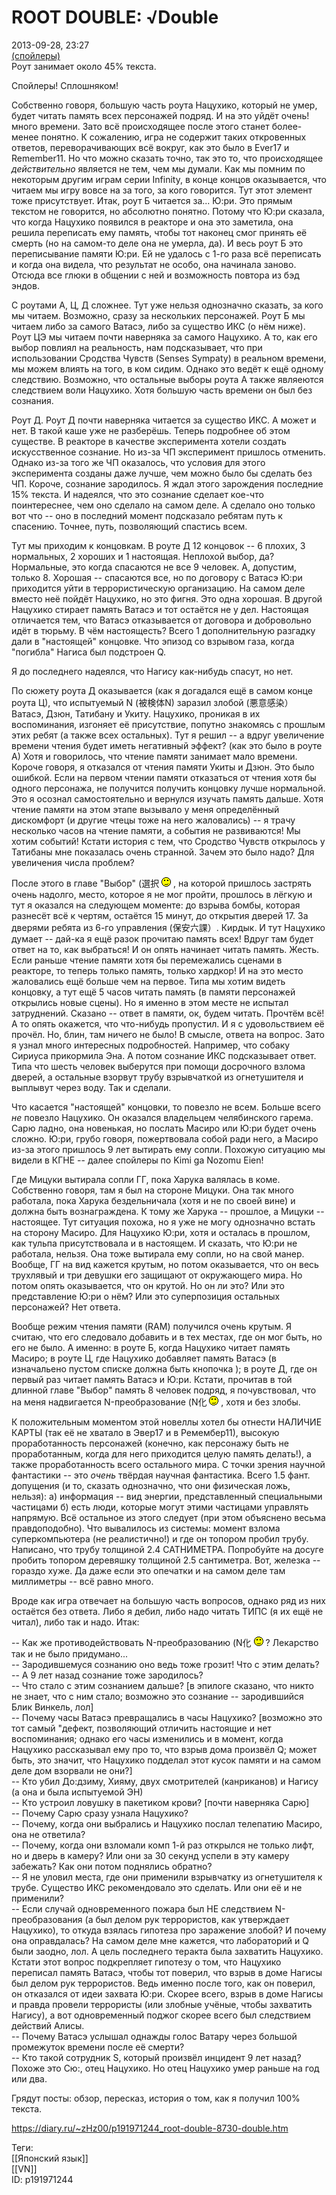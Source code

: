 ROOT DOUBLE: √Double
=====================

   
 2013-09-28, 23:27   
   [(спойлеры)](https://zHz00.diary.ru/p191971244.htm?index=1#linkmore191971244m1)      
 Роут занимает около 45% текста.   
   
 Спойлеры! Сплошняком!   
   
 Собственно говоря, большую часть роута Нацухико, который не умер, будет читать память всех персонажей подряд. И на это уйдёт очень! много времени. Зато всё происходящее после этого станет более-менее понятно. К сожалению, игра не содержит таких откровенных ответов, переворачивающих всё вокруг, как это было в Ever17 и Remember11. Но что можно сказать точно, так это то, что происходящее  *действительно*  является не тем, чем мы думали. Как мы помним по некоторым другим играм серии Infinity, в конце концов оказывается, что читаем мы игру вовсе на за того, за кого говорится. Тут этот элемент тоже присутствует. Итак, роут Б читается за... Ю:ри. Это прямым текстом не говорится, но абсолютно понятно. Потому что Ю:ри сказала, что когда Нацухико появился в реакторе и она это заметила, она решила переписать ему память, чтобы тот наконец смог принять её смерть (но на самом-то деле она не умерла, да). И весь роут Б это переписывание памяти Ю:ри. Ей не удалось с 1-го раза всё переписать и когда она видела, что результат не особо, она начинала заново. Отсюда все глюки в общении с ней и возможность повтора из бэд эндов.   
   
 С роутами А, Ц, Д сложнее. Тут уже нельзя однозначно сказать, за кого мы читаем. Возможно, сразу за нескольких персонажей. Роут Б мы читаем либо за самого Ватасэ, либо за существо ИКС (о нём ниже). Роут ЦЭ мы читаем почти наверняка за самого Нацухико. А то, как его выбор повлиял на реальность, нам подсказывает, что при использовании Сродства Чувств (Senses Sympaty) в реальном времени, мы можем влиять на того, в ком сидим. Однако это ведёт к ещё одному следствию. Возможно, что остальные выборы роута А также являеются следствием воли Нацухико. Хотя большую часть времени он был без сознания.   
   
 Роут Д. Роут Д почти наверняка читается за существо ИКС. А может и нет. В такой каше уже не разберёшь. Теперь подробнее об этом существе. В реакторе в качестве эксперимента хотели создать искусственное сознание. Но из-за ЧП эксперимент пришлось отменить. Однако из-за того же ЧП оказалось, что условия для этого эксперимента созданы даже лучше, чем можно было бы сделать без ЧП. Короче, сознание зародилось. Я ждал этого зарождения последние 15% текста. И надеялся, что это сознание сделает кое-что поинтереснее, чем оно сделало на самом деле. А сделало оно только вот что -- оно в последний момент подсказало ребятам путь к спасению. Точнее, путь, позволяющий спастись всем.   
   
 Тут мы приходим к концовкам. В роуте Д 12 концовок -- 6 плохих, 3 нормальных, 2 хороших и 1 настоящая. Неплохой выбор, да? Нормальные, это когда спасаются не все 9 человек. А, допустим, только 8. Хорошая -- спасаются все, но по договору с Ватасэ Ю:ри приходится уйти в террористическую организацию. На самом деле вместо неё пойдёт Нацухико, но это фигня. Это одна хорошая. В другой Нацухико стирает память Ватасэ и тот остаётся не у дел. Настоящая отличается тем, что Ватасэ отказывается от договора и добровольно идёт в тюрьму. В чём настоящесть? Всего 1 дополнительную разгадку дали в "настоящей" концовке. Что эпизод со взрывом газа, когда "погибла" Нагиса был подстроен Q.   
   
 Я до последнего надеялся, что Нагису как-нибудь спасут, но нет.   
   
 По сюжету роута Д оказывается (как я догадался ещё в самом конце роута Ц), что испытуемый N (被検体N) заразил злобой (悪意感染） Ватасэ, Дзюн, Татибану и Укиту. Нацухико, проникая в их воспоминания, изгоняет её присутствие, попутно знакомясь с прошлым этих ребят (а также всех остальных). Тут я решил -- а вдруг увеличение времени чтения будет иметь негативный эффект? (как это было в роуте А) Хотя и говорилось, что чтение памяти занимает мало времени. Короче говоря, я отказался от чтения памяти Укиты и Дзюн. Это было ошибкой. Если на первом чтении памяти отказаться от чтения хотя бы одного персонажа, не получится получить концовку лучше нормальной. Это я осознал самостоятельно и вернулся изучать память дальше. Хотя чтение памяти на этом этапе вызывало у меня определённый дискомфорт (и другие чтецы тоже на него жаловались) -- я трачу несколько часов на чтение памяти, а события не развиваются! Мы хотим событий! Кстати история с тем, что Сродство Чувств открылось у Татибаны мне показалась очень странной. Зачем это было надо? Для увеличения числа проблем?   
   
 После этого в главе "Выбор" (選択 ![;)](pics/1136.gif) , на которой пришлось застрять очень надолго, место, которое я не мог пройти, прошлось в лёгкую и тут я оказался на следующем моменте: до взрыва бомбы, которая разнесёт всё к чертям, остаётся 15 минут, до открытия дверей 17. За дверями ребята из 6-го управления (保安六課）. Кирдык. И тут Нацухико думает -- дай-ка я ещё разок прочитаю память всех! Вдруг там будет ответ на то, как выбраться! И он опять начинает читать память. Жесть. Если раньше чтение памяти хотя бы перемежались сценами в реакторе, то теперь только память, только хардкор! И на это место жаловались ещё больше чем на первое. Типа мы хотим видеть концовку, а тут ещё 5 часов читать память (в памяти персонажей открылись новые сцены). Но я именно в этом месте не испытал затруднений. Сказано -- ответ в памяти, ок, будем читать. Прочтём всё! А то опять окажется, что что-нибудь пропустил. И я с удовольствием её прочёл. Но, блин, там ничего не было! В смысле, ответа на вопрос. Зато я узнал много интересных подробностей. Например, что собаку Сириуса прикормила Эна. А потом сознание ИКС подсказывает ответ. Типа что шесть человек выберутся при помощи досрочного взлома дверей, а остальные взорвут трубу взрывчаткой из огнетушителя и выплывут через воду. Так и сделали.   
   
 Что касается "настоящей" концовки, то повезло не всем. Больше всего  *не*  повезло Нацухико. Он оказался владельцем челябинского гарема. Сарю ладно, она новенькая, но послать Масиро или Ю:ри будет очень сложно. Ю:ри, грубо говоря, пожертвовала собой ради него, а Масиро из-за этого пришлось 9 лет вытирать ему сопли. Похожую ситуацию мы видели в КГНЕ -- далее спойлеры по Kimi ga Nozomu Eien!   
   
 Где Мицуки вытирала сопли ГГ, пока Харука валялась в коме. Собственно говоря, там я был на стороне Мицуки. Она так много работала, пока Харука бездельничала (хотя и не по своей вине) и должна быть вознаграждена. К тому же Харука -- прошлое, а Мицуки -- настоящее. Тут ситуация похожа, но я уже не могу однозначно встать на сторону Масиро. Для Нацухико Ю:ри, хотя и осталась в прошлом, как тульпа присутствовала и в настоящем. И сказать, что Ю:ри не работала, нельзя. Она тоже вытирала ему сопли, но на свой манер. Вообще, ГГ на вид кажется крутым, но потом оказывается, что он весь трухлявый и три девушки его защищают от окружающего мира. Но потом опять оказывается, что он крутой. Но он ли это? Или это представление Ю:ри о нём? Или это суперпозиция остальных персонажей? Нет ответа.   
   
 Вообще режим чтения памяти (RAM) получился очень крутым. Я считаю, что его следовало добавить и в тех местах, где он мог быть, но его не было. А именно: в роуте Б, когда Нацухико читает память Масиро; в роуте Ц, где Нацухико добавляет память Ватасэ (в изначальено пустом списке должна быть кнопочка ); в роуте Д, где он первый раз читает память Ватасэ и Ю:ри. Кстати, прочитав в той длинной главе "Выбор" память 8 человек подряд, я почувствовал, что на меня надвигается N-преобразование (N化 ![;)](pics/1136.gif) , хотя и без злобы.   
   
 К положительным моментом этой новеллы хотел бы отнести НАЛИЧИЕ КАРТЫ (так её не хватало в Эвер17 и в Ремембер11), высокую проработанность персонажей (конечно, как персонажу быть не проработанным, когда для него приходится целую память делать!), а также проработанность всего остального мира. С точки зрения научной фантастики -- это  *очень*  твёрдая научная фантастика. Всего 1.5 фант. допущения (и то, сказать однозначно, что они физическая ложь, нельзя): а) информация -- вид энергии, представленный специальными частицами б) есть люди, которые могут этими частицами управлять напрямую. Всё остальное из этого следует (при этом объяснено весьма правдоподобно). Что вывалилось из системы: момент взлома суперкомпьютера (не реалистично!) и где он топором пробил трубу. Написано, что трубу толщиной 2.4 САТНИМЕТРА. Попробуйте на досуге пробить топором деревяшку толщиной 2.5 сантиметра. Вот, железка -- гораздо хуже. Да даже если это опечатки и на самом деле там миллиметры -- всё равно много.   
   
 Вроде как игра отвечает на большую часть вопросов, однако ряд из них остаётся без ответа. Либо я дебил, либо надо читать ТИПС (я их ещё не читал), либо так и надо. Итак:   
   
 -- Как же противодействовать N-преобразованию (N化 ![;)](pics/1136.gif) ? Лекарство так и не было придумано...   
 -- Зародившемуся сознанию оно ведь тоже грозит! Что с этим делать?   
 -- А 9 лет назад сознание тоже зародилось?   
 -- Что стало с этим сознанием дальше? [в эпилоге сказано, что никто не знает, что с ним стало; возможно это сознание -- зародившийся Блик Винкель, лол]   
 -- Почему часы Ватасэ превращались в часы Нацухико? [возможно это тот самый "дефект, позволяющий отличить настоящие и нет воспоминания; однако его часы изменились и в момент, когда Нацухико рассказывал ему про то, что взрыв дома произвёл Q; может быть, это значит, что Нацухико подделал этот кусок памяти и на самом деле дом взорвали не они?]   
 -- Кто убил До:дзиму, Хияму, двух смотрителей (канриканов) и Нагису (а она и была испытуемой ЭН)   
 -- Кто устроил ловушку в пакетиком крови? [почти наверняка Сарю]   
 -- Почему Сарю сразу узнала Нацухико?   
 -- Почему, когда они выбрались и Нацухико послал телепатию Масиро, она не ответила?   
 -- Почему, когда они взломали комп 1-й раз открылся не только лифт, но и дверь в камеру? Или они за 30 секунд успели в эту камеру забежать? Как они потом поднялись обратно?   
 -- Я не уловил места, где они применили взрывчатку из огнетушителя к трубе. Существо ИКС рекомендовало это сделать. Или они её и не применили?   
 -- Если случай одновременного пожара был НЕ следствием N-преобразования (а был делом рук террористов, как утверждает Нацухико), то откуда взялась гипотеза про заражение злобой? И почему она оправдалась? На самом деле мне кажется, что лабораторий и Q были заодно, лол. А цель последнего теракта была захватить Нацухико. Кстати этот вопрос подкрепляет гипотезу о том, что Нацухико переписал память Ватасэ, чтобы тот поверил, что взрыв в доме Нагисы был делом рук террористов. Ведь именно после того, как он поверил, он отказался от идеи захвата Ю:ри. Скорее всего, взрыв в доме Нагисы и правда провели террористы (или злобные учёные, чтобы захватить Нагису), а вот одновременный поджог скорее всего был следствием действий Алисы.   
 -- Почему Ватасэ услышал однажды голос Ватару через большой промежуток времени после её смерти?   
 -- Кто такой сотрудник S, который произвёл инцидент 9 лет назад? Похоже это Сю:, отец Нацухико. Но отец Нацухико умер раньше на год или два.   
   
 Грядут посты: обзор, пересказ, история о том, как я получил 100% текста.   
     
    
 <https://diary.ru/~zHz00/p191971244_root-double-8730-double.htm>   
   
 Теги:   
 [[Японский язык]]   
 [[VN]]   
 ID: p191971244